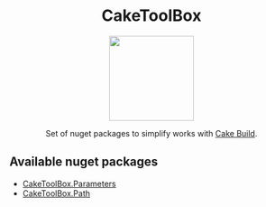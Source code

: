 <h1 align="center">CakeToolBox</h1>
<p align="center">
  <img width="150px" src="https://res.cloudinary.com/evg-abramovitch/image/upload/v1584908793/CakeToolBox/cake-tool-box.png">
</p>
<p align="center">
  Set of nuget packages to simplify works with <a href="https://cakebuild.net/" title="Cake Build">Cake Build</a>.
</p>

## Available nuget packages

- [CakeToolBox.Parameters](CakeToolBox.Parameters)
- [CakeToolBox.Path](CakeToolBox.Path)
